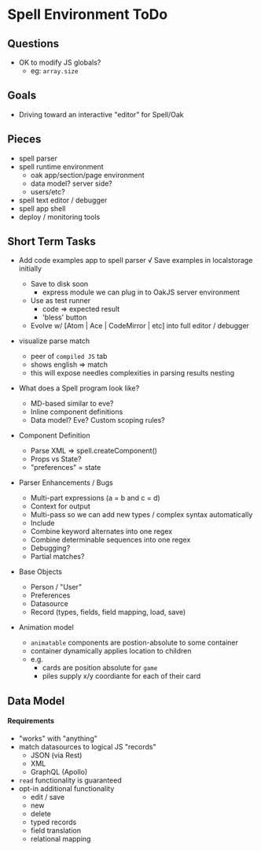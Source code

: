 # Spell Environment ToDo

## Questions
- OK to modify JS globals?
	- eg: `array.size`

## Goals
- Driving toward an interactive "editor" for Spell/Oak


## Pieces
- spell parser
- spell runtime environment
	- oak app/section/page environment
	- data model? server side?
	- users/etc?
- spell text editor / debugger
- spell app shell
- deploy / monitoring tools



## Short Term Tasks
- Add code examples app to spell parser
	√ Save examples in localstorage initially
	- Save to disk soon
		- express module we can plug in to OakJS server environment
	- Use as test runner
		- code => expected result
		- 'bless' button
	- Evolve w/ [Atom | Ace | CodeMirror | etc] into full editor / debugger

- visualize parse match
	- peer of `compiled JS` tab
	- shows english => match
	- this will expose needles complexities in parsing results nesting

- What does a Spell program look like?
	- MD-based similar to eve?
	- Inline component definitions
	- Data model?  Eve?  Custom scoping rules?

- Component Definition
	- Parse XML => spell.createComponent()
	- Props vs State?
	- "preferences" = state

- Parser Enhancements / Bugs
	- Multi-part expressions (a = b and c = d)
	- Context for output
	- Multi-pass so we can add new types / complex syntax automatically
	- Include
	- Combine keyword alternates into one regex
	- Combine determinable sequences into one regex
	- Debugging?
	- Partial matches?

- Base Objects
	- Person / "User"
	- Preferences
	- Datasource
	- Record (types, fields, field mapping, load, save)


- Animation model
	- `animatable` components are postion-absolute to some container
	- container dynamically applies location to children
	- e.g.
		- cards are position absolute for `game`
		- piles supply x/y coordiante for each of their card

## Data Model
#### Requirements
- "works" with "anything"
- match datasources to logical JS "records"
	- JSON (via Rest)
	- XML
	- GraphQL (Apollo)
- `read` functionality is guaranteed
- opt-in additional functionality
	- edit / save
	- new
	- delete
	- typed records
	- field translation
	- relational mapping

